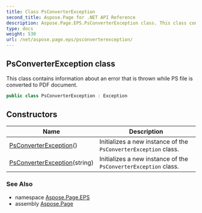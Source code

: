 ```yaml
---
title: Class PsConverterException
second_title: Aspose.Page for .NET API Reference
description: Aspose.Page.EPS.PsConverterException class. This class contains information about an error that is thrown while PS file is converted to PDF document
type: docs
weight: 530
url: /net/aspose.page.eps/psconverterexception/
---
```

## PsConverterException class

This class contains information about an error that is thrown while PS file is converted to PDF document.

```csharp
public class PsConverterException : Exception
```

## Constructors

| Name | Description |
| --- | --- |
| [PsConverterException](psconverterexception/#constructor)() | Initializes a new instance of the `PsConverterException` class. |
| [PsConverterException](psconverterexception/#constructor_1)(string) | Initializes a new instance of the `PsConverterException` class. |

### See Also

* namespace [Aspose.Page.EPS](../../aspose.page.eps/)
* assembly [Aspose.Page](../../)


